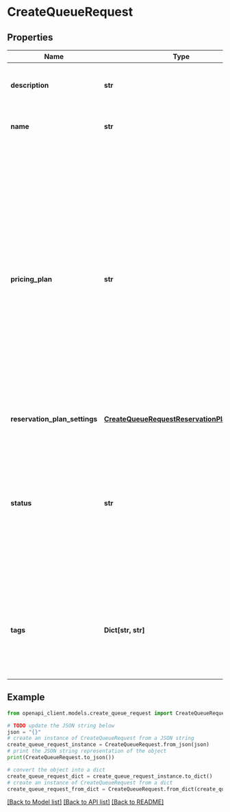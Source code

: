 # CreateQueueRequest


## Properties

Name | Type | Description | Notes
------------ | ------------- | ------------- | -------------
**description** | **str** | Optional. A description of the queue that you are creating. | [optional] 
**name** | **str** | The name of the queue that you are creating. | 
**pricing_plan** | **str** | Specifies whether the pricing plan for the queue is on-demand or reserved. For on-demand, you pay per minute, billed in increments of .01 minute. For reserved, you pay for the transcoding capacity of the entire queue, regardless of how much or how little you use it. Reserved pricing requires a 12-month commitment. | [optional] 
**reservation_plan_settings** | [**CreateQueueRequestReservationPlanSettings**](CreateQueueRequestReservationPlanSettings.md) |  | [optional] 
**status** | **str** | Queues can be ACTIVE or PAUSED. If you pause a queue, jobs in that queue won&#39;t begin. Jobs that are running when you pause a queue continue to run until they finish or result in an error. | [optional] 
**tags** | **Dict[str, str]** | The tags that you want to add to the resource. You can tag resources with a key-value pair or with only a key. | [optional] 

## Example

```python
from openapi_client.models.create_queue_request import CreateQueueRequest

# TODO update the JSON string below
json = "{}"
# create an instance of CreateQueueRequest from a JSON string
create_queue_request_instance = CreateQueueRequest.from_json(json)
# print the JSON string representation of the object
print(CreateQueueRequest.to_json())

# convert the object into a dict
create_queue_request_dict = create_queue_request_instance.to_dict()
# create an instance of CreateQueueRequest from a dict
create_queue_request_from_dict = CreateQueueRequest.from_dict(create_queue_request_dict)
```
[[Back to Model list]](../README.md#documentation-for-models) [[Back to API list]](../README.md#documentation-for-api-endpoints) [[Back to README]](../README.md)


